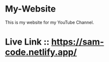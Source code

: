 # My-Website
This is my website for my YouTube Channel.

# Live Link :: https://sam-code.netlify.app/
